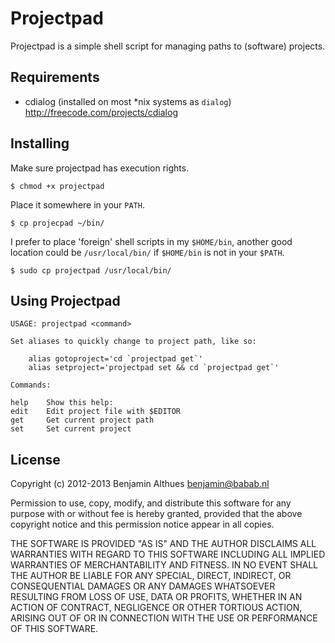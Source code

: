 # Projectpad

Projectpad is a simple shell script for managing paths to (software) projects.

## Requirements

- cdialog (installed on most \*nix systems as `dialog`)
  http://freecode.com/projects/cdialog

## Installing

Make sure projectpad has execution rights.

    $ chmod +x projectpad

Place it somewhere in your `PATH`.

    $ cp projecpad ~/bin/

I prefer to place 'foreign' shell scripts in my `$HOME/bin`, another good
location could be `/usr/local/bin/` if `$HOME/bin` is not in your `$PATH`.

    $ sudo cp projectpad /usr/local/bin/

## Using Projectpad

    USAGE: projectpad <command>

    Set aliases to quickly change to project path, like so:

        alias gotoproject='cd `projectpad get`'
        alias setproject='projectpad set && cd `projectpad get`'

    Commands:

    help    Show this help:
    edit    Edit project file with $EDITOR
    get     Get current project path
    set     Set current project

## License

Copyright (c) 2012-2013 Benjamin Althues <benjamin@babab.nl>

Permission to use, copy, modify, and distribute this software for any
purpose with or without fee is hereby granted, provided that the above
copyright notice and this permission notice appear in all copies.

THE SOFTWARE IS PROVIDED "AS IS" AND THE AUTHOR DISCLAIMS ALL WARRANTIES
WITH REGARD TO THIS SOFTWARE INCLUDING ALL IMPLIED WARRANTIES OF
MERCHANTABILITY AND FITNESS. IN NO EVENT SHALL THE AUTHOR BE LIABLE FOR
ANY SPECIAL, DIRECT, INDIRECT, OR CONSEQUENTIAL DAMAGES OR ANY DAMAGES
WHATSOEVER RESULTING FROM LOSS OF USE, DATA OR PROFITS, WHETHER IN AN
ACTION OF CONTRACT, NEGLIGENCE OR OTHER TORTIOUS ACTION, ARISING OUT OF
OR IN CONNECTION WITH THE USE OR PERFORMANCE OF THIS SOFTWARE.
